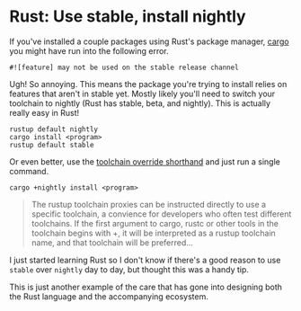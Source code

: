 # Rust: Use stable, install nightly

If you've installed a couple packages using Rust's package manager, [cargo]() you might have run into the following error.

```
#![feature] may not be used on the stable release channel
```

Ugh! So annoying. This means the package you're trying to install relies on features that aren't in stable yet. Mostly likely you'll need to switch your toolchain to nightly (Rust has stable, beta, and nightly). This is actually really easy in Rust!

```
rustup default nightly
cargo install <program>
rustup default stable
```

Or even better, use the [toolchain override shorthand](https://github.com/rust-lang-nursery/rustup.rs#toolchain-override-shorthand) and just run a single command.

```
cargo +nightly install <program>
```

> The rustup toolchain proxies can be instructed directly to use a specific toolchain, a convience for developers who often test different toolchains. If the first argument to cargo, rustc or other tools in the toolchain begins with +, it will be interpreted as a rustup toolchain name, and that toolchain will be preferred...

I just started learning Rust so I don't know if there's a good reason to use `stable` over `nightly` day to day, but thought this was a handy tip.

This is just another example of the care that has gone into designing both the Rust language and the accompanying ecosystem.
